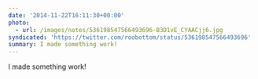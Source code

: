 ```yaml
---
date: '2014-11-22T16:11:30+00:00'
photo:
  - url: /images/notes/536198547566493696-B3D1vE_CYAACjj6.jpg
syndicated: 'https://twitter.com/roobottom/status/536198547566493696'
summary: I made something work!
---
```

I made something work! 

